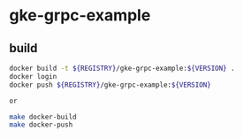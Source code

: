# gke-grpc-example

## build

```bash
docker build -t ${REGISTRY}/gke-grpc-example:${VERSION} .
docker login
docker push ${REGISTRY}/gke-grpc-example:${VERSION}

or

make docker-build
make docker-push
```

